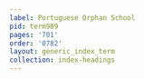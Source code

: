 ```yaml
---
label: Portuguese Orphan School
pid: term989
pages: '701'
order: '0782'
layout: generic_index_term
collection: index-headings
---
```

